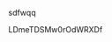 sdfwqq















































































LDmeTDSMw0rOdWRXDf
